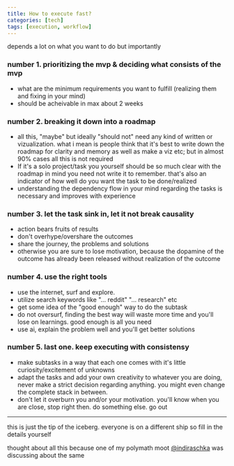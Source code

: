 ```yaml
---
title: How to execute fast?
categories: [tech]
tags: [execution, workflow]
---
```


depends a lot on what you want to do but importantly

### number 1. prioritizing the mvp & deciding what consists of the mvp
- what are the minimum requirements you want to fulfill (realizing them and fixing in your mind)
- should be acheivable in max about 2 weeks

### number 2. breaking it down into a roadmap
- all this, "maybe" but ideally "should not" need any kind of written or vizualization. what i mean is people think that it's best to write down the roadmap for clarity and memory as well as make a viz etc; but in almost 90% cases all this is not required
- If it's a solo project/task you yourself should be so much clear with the roadmap in mind you need not write it to remember. that's also an indicator of how well do you want the task to be done/realized
- understanding the dependency flow in your mind regarding the tasks is necessary and improves with experience

### number 3. let the task sink in, let it not break causality
- action bears fruits of results
- don't overhype/overshare the outcomes
- share the journey, the problems and solutions
- otherwise you are sure to lose motivation, because the dopamine of the outcome has already been released without realization of the outcome

### number 4. use the right tools
- use the internet, surf and explore.
- utilize search keywords like "... reddit" "... research" etc
- get some idea of the "good enough" way to do the subtask
- do not oversurf, finding the best way will waste more time and you'll lose on learnings. good enough is all you need
- use ai, explain the problem well and you'll get better solutions

### number 5. last one. keep executing with consistensy
- make subtasks in a way that each one comes with it's little curiosity/excitement of unknowns
- adapt the tasks and add your own creativity to whatever you are doing, never make a strict decision regarding anything. you might even change the complete stack in between.
- don't let it overburn you and/or your motivation. you'll know when you are close, stop right then. do something else. go out

---
this is just the tip of the iceberg. everyone is on a different ship so fill in the details yourself

thought about all this because one of my polymath moot [@indiraschka](https://x.com/indiraschka) was discussing about the same